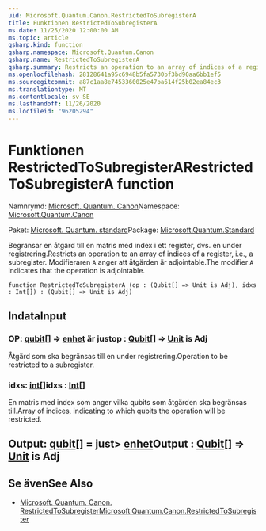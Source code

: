 ```yaml
---
uid: Microsoft.Quantum.Canon.RestrictedToSubregisterA
title: Funktionen RestrictedToSubregisterA
ms.date: 11/25/2020 12:00:00 AM
ms.topic: article
qsharp.kind: function
qsharp.namespace: Microsoft.Quantum.Canon
qsharp.name: RestrictedToSubregisterA
qsharp.summary: Restricts an operation to an array of indices of a register, i.e., a subregister. The modifier `A` indicates that the operation is adjointable.
ms.openlocfilehash: 28128641a95c6948b5fa5730bf3bd90aa6bb1ef5
ms.sourcegitcommit: a87c1aa8e7453360025e47ba614f25b02ea84ec3
ms.translationtype: MT
ms.contentlocale: sv-SE
ms.lasthandoff: 11/26/2020
ms.locfileid: "96205294"
---
```

# <a name="restrictedtosubregistera-function"></a><span data-ttu-id="84df5-102">Funktionen RestrictedToSubregisterA</span><span class="sxs-lookup"><span data-stu-id="84df5-102">RestrictedToSubregisterA function</span></span>

<span data-ttu-id="84df5-103">Namnrymd: [Microsoft. Quantum. Canon](xref:Microsoft.Quantum.Canon)</span><span class="sxs-lookup"><span data-stu-id="84df5-103">Namespace: [Microsoft.Quantum.Canon](xref:Microsoft.Quantum.Canon)</span></span>

<span data-ttu-id="84df5-104">Paket: [Microsoft. Quantum. standard](https://nuget.org/packages/Microsoft.Quantum.Standard)</span><span class="sxs-lookup"><span data-stu-id="84df5-104">Package: [Microsoft.Quantum.Standard](https://nuget.org/packages/Microsoft.Quantum.Standard)</span></span>


<span data-ttu-id="84df5-105">Begränsar en åtgärd till en matris med index i ett register, dvs. en under registrering.</span><span class="sxs-lookup"><span data-stu-id="84df5-105">Restricts an operation to an array of indices of a register, i.e., a subregister.</span></span>
<span data-ttu-id="84df5-106">Modifieraren `A` anger att åtgärden är adjointable.</span><span class="sxs-lookup"><span data-stu-id="84df5-106">The modifier `A` indicates that the operation is adjointable.</span></span>

```qsharp
function RestrictedToSubregisterA (op : (Qubit[] => Unit is Adj), idxs : Int[]) : (Qubit[] => Unit is Adj)
```


## <a name="input"></a><span data-ttu-id="84df5-107">Indata</span><span class="sxs-lookup"><span data-stu-id="84df5-107">Input</span></span>

### <a name="op--qubit--unit--is-adj"></a><span data-ttu-id="84df5-108">OP: [qubit](xref:microsoft.quantum.lang-ref.qubit)[] => [enhet](xref:microsoft.quantum.lang-ref.unit)  är just</span><span class="sxs-lookup"><span data-stu-id="84df5-108">op : [Qubit](xref:microsoft.quantum.lang-ref.qubit)[] => [Unit](xref:microsoft.quantum.lang-ref.unit)  is Adj</span></span>

<span data-ttu-id="84df5-109">Åtgärd som ska begränsas till en under registrering.</span><span class="sxs-lookup"><span data-stu-id="84df5-109">Operation to be restricted to a subregister.</span></span>


### <a name="idxs--int"></a><span data-ttu-id="84df5-110">idxs: [int](xref:microsoft.quantum.lang-ref.int)[]</span><span class="sxs-lookup"><span data-stu-id="84df5-110">idxs : [Int](xref:microsoft.quantum.lang-ref.int)[]</span></span>

<span data-ttu-id="84df5-111">En matris med index som anger vilka qubits som åtgärden ska begränsas till.</span><span class="sxs-lookup"><span data-stu-id="84df5-111">Array of indices, indicating to which qubits the operation will be restricted.</span></span>



## <a name="output--qubit--unit--is-adj"></a><span data-ttu-id="84df5-112">Output: [qubit](xref:microsoft.quantum.lang-ref.qubit)[] = just> [enhet](xref:microsoft.quantum.lang-ref.unit)</span><span class="sxs-lookup"><span data-stu-id="84df5-112">Output : [Qubit](xref:microsoft.quantum.lang-ref.qubit)[] => [Unit](xref:microsoft.quantum.lang-ref.unit)  is Adj</span></span>



## <a name="see-also"></a><span data-ttu-id="84df5-113">Se även</span><span class="sxs-lookup"><span data-stu-id="84df5-113">See Also</span></span>

- [<span data-ttu-id="84df5-114">Microsoft. Quantum. Canon. RestrictedToSubregister</span><span class="sxs-lookup"><span data-stu-id="84df5-114">Microsoft.Quantum.Canon.RestrictedToSubregister</span></span>](xref:Microsoft.Quantum.Canon.RestrictedToSubregister)
